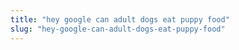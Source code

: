```yaml
---
title: "hey google can adult dogs eat puppy food"
slug: "hey-google-can-adult-dogs-eat-puppy-food"
---
```


